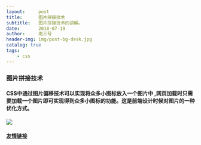 ```yaml
---
layout:     post
title:      图片拼接技术
subtitle:   图片拼接技术的讲解。
date:       2018-07-19
author:     南三号
header-img: img/post-bg-desk.jpg
catalog: true
tags:
    - css
---
```


### 图片拼接技术

#### CSS中通过图片偏移技术可以实现将众多小图标放入一个图片中 ,网页加载时只需要加载一个图片即可实现得到众多小图标的功能。这是前端设计时候对图片的一种优化方式。 



![](https://lh3.googleusercontent.com/lH3Xo8en9AT5iRkpwMri-H44PyDRsW1oribcQUf6Xycf9j_briWUN8yKurlZRtwZbuOyz1A=s500)



#### [友情链接](https://blog.csdn.net/dingzepeng97/article/details/77883816)